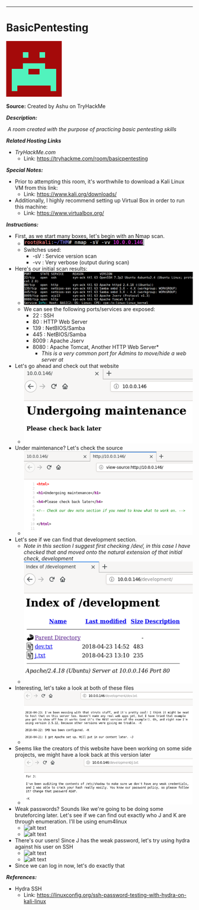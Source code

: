 ****

# BasicPentesting

![alt text](./images/logo.png?raw=true "Logo")

**Source:** Created by Ashu on TryHackMe

***Description:***

​	*A room created with the purpose of practicing basic pentesting skills*

***Related Hosting Links***

- *TryHackMe.com*
  - Link: https://tryhackme.com/room/basicpentesting

***Special Notes:***

- Prior to attempting this room, it's worthwhile to download a Kali Linux VM from this link:
  - Link: https://www.kali.org/downloads/
- Additionally, I highly recommend setting up Virtual Box in order to run this machine:
  - Link: https://www.virtualbox.org/



***Instructions:***

- First, as we start many boxes, let's begin with an Nmap scan.
  - ![alt text](./images/nmap.png?raw=true "nmap")
  - Switches used:
    - -sV : Service version scan
    - -vv : Very verbose (output during scan)
- Here's our initial scan results:
  - ![alt text](./images/nmap-results.png?raw=true "nmap-results")
  - We can see the following ports/services are exposed:
    - 22   : SSH
    - 80   : HTTP Web Server
    - 139  : NetBIOS/Samba
    - 445  : NetBIOS/Samba
    - 8009 : Apache Jserv
    - 8080 : Apache Tomcat, Another HTTP Web Server*
      - *This is a very common port for Admins to move/hide a web server at*
- Let's go ahead and check out that website
  - ![alt text](./images/80-website.png?raw=true "80-source")
- Under maintenance? Let's check the source
  - ![alt text](./images/80-website-source.png?raw=true "")
- Let's see if we can find that development section.
  - *Note in this section I suggest first checking /dev/, in this case I have checked that and moved onto the natural extension of that initial check, development*
  - ![alt text](./images/80-website-development.png?raw=true "development")
- Interesting, let's take a look at both of these files
  - ![alt text](./images/dev-txt.png?raw=true "dev-txt")
- Seems like the creators of this website have been working on some side projects, we might have a look back at this version later
  - ![alt text](./images/j-txt.png?raw=true "j-txt")
- Weak passwords? Sounds like we're going to be doing some bruteforcing later. Let's see if we can find out exactly who J and K are through enumeration. I'll be using enum4linux
  - ![alt text](./images/.png?raw=true "")
  - ![alt text](./images/.png?raw=true "")
- There's our users! Since J has the weak password, let's try using hydra against his user on SSH
  - ![alt text](./images/.png?raw=true "")
  - ![alt text](./images/.png?raw=true "")
- Since we can log in now, let's do exactly that




***References:***
- Hydra SSH
  - Link: https://linuxconfig.org/ssh-password-testing-with-hydra-on-kali-linux


​

